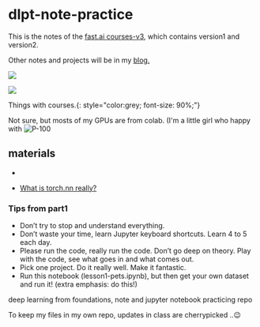 # dlpt-note-practice

This is the notes of the [fast.ai courses-v3](https://course.fast.ai/index.html), which contains version1 and version2.

Other notes and projects will be in my [blog.](https://spellonyou.github.io/)

![](https://github.com/SpellOnYou/SpellOnYou.github.io/blob/master/assets/images/0-cycle.jpg)

![](https://github.com/SpellOnYou/SpellOnYou.github.io/blob/master/assets/images/0%20copy%202.png)

Things with courses.{: style="color:grey; font-size: 90%;"}


Not sure, but mosts of my GPUs are from colab.
(I'm a little girl who happy with ![P-100](https://github.com/SpellOnYou/SpellOnYou.github.io/blob/master/assets/images/p100.png)

## materials

* [](https://forums.fast.ai/t/getting-comfortable-with-pytorch-projects/28371)
- [What is torch.nn really?](https://colab.research.google.com/drive/1npcdtaKZtsWbPQKSXSBGlcDhPryy5lfQ#scrollTo=2hDDD8ibX3Lq)


### Tips from part1

* Don’t try to stop and understand everything.
* Don’t waste your time, learn Jupyter keyboard shortcuts. Learn 4 to 5 each day.
* Please run the code, really run the code. Don’t go deep on theory. Play with the code, see what goes in and what comes out.
* Pick one project. Do it really well. Make it fantastic.
* Run this notebook (lesson1-pets.ipynb), but then get your own dataset and run it! (extra emphasis: do this!)



deep learning from foundations, note and jupyter notebook practicing repo

To keep my files in my own repo, updates in class are cherrypicked ..😉
